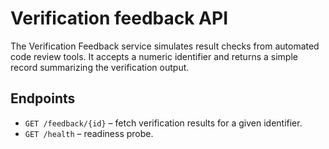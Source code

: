 # Verification feedback API

The Verification Feedback service simulates result checks from automated code review tools. It accepts a numeric identifier and returns a simple record summarizing the verification output.

## Endpoints

- `GET /feedback/{id}` – fetch verification results for a given identifier.
- `GET /health` – readiness probe.
